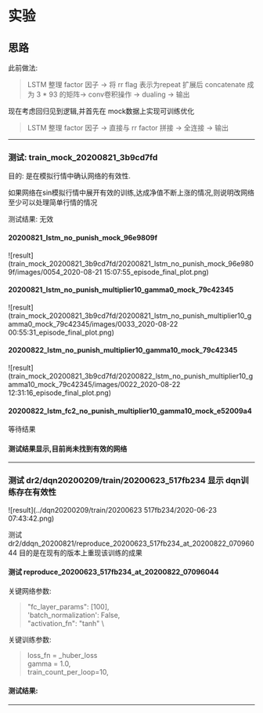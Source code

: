 # 实验

## 思路
此前做法:

> LSTM 整理 factor 因子 -> 将 rr flag 表示为repeat 扩展后 concatenate 成为 3 * 93 的矩阵-> conv卷积操作 -> dualing -> 输出

现在考虑回归见到逻辑,并首先在 mock数据上实现可训练优化

> LSTM 整理 factor 因子 ->
> 直接与 rr factor 拼接 ->
> 全连接 -> 输出

---
###  测试: train_mock_20200821_3b9cd7fd
目的: 是在模拟行情中确认网络的有效性.

如果网络在sin模拟行情中展开有效的训练,达成净值不断上涨的情况,则说明改网络至少可以处理简单行情的情况

测试结果: 无效
#### 20200821_lstm_no_punish_mock_96e9809f
![result](train_mock_20200821_3b9cd7fd/20200821_lstm_no_punish_mock_96e9809f/images/0054_2020-08-21 15:07:55_episode_final_plot.png)

#### 20200821_lstm_no_punish_multiplier10_gamma0_mock_79c42345
![result](train_mock_20200821_3b9cd7fd/20200821_lstm_no_punish_multiplier10_gamma0_mock_79c42345/images/0033_2020-08-22 00:55:31_episode_final_plot.png)

#### 20200822_lstm_no_punish_multiplier10_gamma10_mock_79c42345
![result](train_mock_20200821_3b9cd7fd/20200822_lstm_no_punish_multiplier10_gamma10_mock_79c42345/images/0022_2020-08-22 12:31:16_episode_final_plot.png)

#### 20200822_lstm_fc2_no_punish_multiplier10_gamma10_mock_e52009a4

等待结果


#### 测试结果显示,目前尚未找到有效的网络

---
### 测试 dr2/dqn20200209/train/20200623_517fb234 显示 dqn训练存在有效性
![result](../dqn20200209/train/20200623 517fb234/2020-06-23 07:43:42.png)

测试 dr2/ddqn_20200821/reproduce_20200623_517fb234_at_20200822_07096044 目的是在现有的版本上重现该训练的成果

#### 测试 reproduce_20200623_517fb234_at_20200822_07096044
关键网络参数:
> "fc_layer_params": [100],\
  'batch_normalization': False,\
  "activation_fn": "tanh" \

关键训练参数:
>loss_fn = _huber_loss\
gamma = 1.0,\
train_count_per_loop=10,


#### 测试结果:

---


